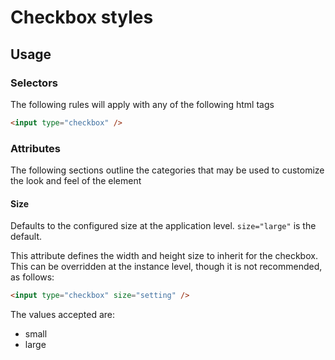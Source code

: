 # Checkbox styles
## Usage

### Selectors

The following rules will apply with any of the following html tags

```html
<input type="checkbox" />
```
### Attributes

The following sections outline the categories that may be used to customize the look and feel of the element

#### Size

Defaults to the configured size at the application level. `size="large"` is the default.

This attribute defines the width and height size to inherit for the checkbox. This can be overridden at the instance level, though it is not recommended, as follows:

```html
<input type="checkbox" size="setting" />
```

The values accepted are:

- small
- large
